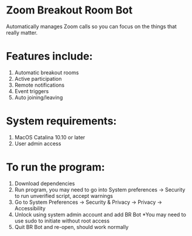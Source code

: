 # Zoom Breakout Room Bot
Automatically manages Zoom calls so you can focus on the things that really matter.
# Features include:
1. Automatic breakout rooms
2. Active participation
3. Remote notifications
4. Event triggers
5. Auto joining/leaving
# System requirements:
1. MacOS Catalina 10.10 or later
2. User admin access
# To run the program:
1. Download dependencies
2. Run program, you may need to go into System preferences -> Security to run unverified script, accept warnings
3. Go to System Preferences -> Security & Privacy -> Privacy -> Accessibility
4. Unlock using system admin account and add BR Bot *You may need to use sudo to initiate without root access
5. Quit BR Bot and re-open, should work normally

